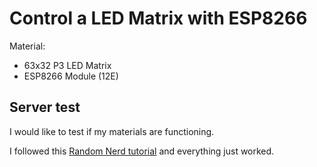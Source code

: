 # Control a LED Matrix with ESP8266

Material:

* 63x32 P3 LED Matrix
* ESP8266 Module (12E)

## Server test

I would like to test if my materials are functioning.

I followed this [Random Nerd tutorial](https://randomnerdtutorials.com/esp8266-web-server/) and everything just worked.
